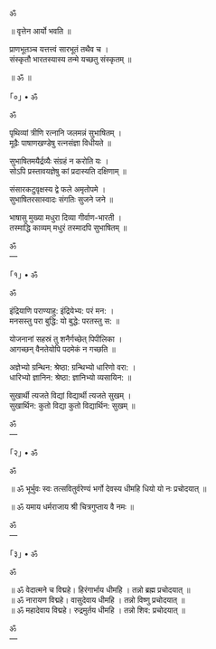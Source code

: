 ॐ

॥ वृत्तेन आर्यो भवति ॥

प्राणभूतञ्च यत्तत्त्वं सारभूतं तथैव च । </br>
संस्कृतौ भारतस्यास्य तन्मे यच्छतु संस्कृतम् ॥

॥ ॐ ॥

｢०｣ • ॐ

ॐ

पृथिव्यां त्रीणि रत्नानि जलमन्नं सुभाषितम् ।</br>
मूढैः पाषाणखण्डेषु रत्नसंज्ञा विधीयते ॥

सुभाषितमयैर्द्रव्यैः संग्रहं न करोति यः ।</br>
सोऽपि प्रस्तावयज्ञेषु कां प्रदास्यति दक्षिणाम् ॥

संसारकटुवृक्षस्य द्वे फले अमृतोपमे ।</br>
सुभाषितरसास्वादः संगतिः सुजने जने ॥

भाषासु मुख्या मधुरा दिव्या गीर्वाण-भारती ।</br>
तस्माद्धि काव्यम् मधुरं तस्मादपि सुभाषितम् ॥

ॐ </br>
—

｢१｣ • ॐ

ॐ

इंद्रियाणि पराण्याहु: इंद्रियेभ्य: परं मन: ।</br>
मनसस्तु परा बुद्धि: यो बुद्धे: परतस्तु स: ॥

योजनानां सहस्रं तु शनैर्गच्छेत् पिपीलिका ।</br>
आगच्छन् वैनतेयोपि पदमेकं न गच्छति ॥

अज्ञेभ्यो ग्रन्थिन: श्रेष्ठा: ग्रन्थिभ्यो धारिणो वरा: ।</br>
धारिभ्यो ज्ञानिन: श्रेष्ठा: ज्ञानिभ्यो व्यसायिन: ॥

सुखार्थी त्यजते विद्यां विद्यार्थी त्यजते सुखम् ।</br>
सुखार्थिन: कुतो विद्या कुतो विद्यार्थिन: सुखम् ॥

ॐ </br>
—

｢२｣ • ॐ

ॐ

॥ ॐ भूर्भुवः स्वः तत्सवितुर्वरेण्यं भर्गो देवस्य धीमहि धियो यो नः प्रचोदयात् ॥

॥ ॐ यमाय धर्मराजाय श्री चित्रगुप्ताय वै नमः ॥

ॐ </br>
—

｢३｣ • ॐ

ॐ

॥ ॐ वेदात्मने च विद्महे। हिरंगार्भाय धीमहि । तन्नो ब्रह्म प्रचोदयात् ॥</br>
॥ ॐ नारायण विद्महे। वासुदेवाय धीमहि । तन्नो विष्णु प्रचोदयात् ॥</br>
॥ ॐ महादेवाय विद्महे। रुद्रमुर्तय धीमहि । तन्नो शिव: प्रचोदयात् ॥</br>

ॐ </br>
—
